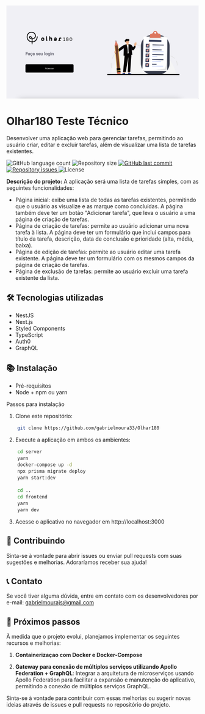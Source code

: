 <p align="center">
     <img src="./Design/preview.png" />
</p>

# Olhar180 Teste Técnico
Desenvolver uma aplicação web para gerenciar tarefas, permitindo ao usuário criar, editar e excluir tarefas, além de visualizar uma lista de tarefas existentes.
<p>
  <img alt="GitHub language count" src="https://img.shields.io/github/languages/count/gabrielmoura33/Olhar180">

  <img alt="Repository size" src="https://img.shields.io/github/repo-size/gabrielmoura33/Olhar180">
  
  <a href="https://github.com/WallysonGalvao/rocketseat-gobarber/commits/master">
    <img alt="GitHub last commit" src="https://img.shields.io/github/last-commit/gabrielmoura33/Olhar180">
  </a>

  <a href="https://github.com/WallysonGalvao/rocketseat-gobarber/issues">
    <img alt="Repository issues" src="https://img.shields.io/github/issues/gabrielmoura33/Olhar180">
  </a>

  <img alt="License" src="https://img.shields.io/badge/license-MIT-brightgreen">
</p>


**Descrição do projeto:**
A aplicação será uma lista de tarefas simples, com as seguintes funcionalidades:
- Página inicial: exibe uma lista de todas as tarefas existentes, permitindo que o usuário as visualize e as marque como concluídas. A página também deve ter um botão "Adicionar tarefa", que leva o usuário a uma página de criação de tarefas.
- Página de criação de tarefas: permite ao usuário adicionar uma nova tarefa à lista. A página deve ter um formulário que inclui campos para título da tarefa, descrição, data de conclusão e prioridade (alta, média, baixa).
- Página de edição de tarefas: permite ao usuário editar uma tarefa existente. A página deve ter um formulário com os mesmos campos da página de criação de tarefas.
- Página de exclusão de tarefas: permite ao usuário excluir uma tarefa existente da lista.

## 🛠️ Tecnologias utilizadas
- NestJS
- Next.js
- Styled Components
- TypeScript
- Auth0
- GraphQL

## 📚 Instalação
- Pré-requisitos
- Node + npm ou yarn

Passos para instalação
1. Clone este repositório:
```bash 
    git clone https://github.com/gabrielmoura33/Olhar180
```

2. Execute a aplicação em ambos os ambientes:
```bash 
    cd server
    yarn    
    docker-compose up -d
    npx prisma migrate deploy
    yarn start:dev

    cd ..
    cd frontend
    yarn
    yarn dev
```
   

3. Acesse o aplicativo no navegador em http://localhost:3000

## 🤝 Contribuindo
Sinta-se à vontade para abrir issues ou enviar pull requests com suas sugestões e melhorias. Adoraríamos receber sua ajuda!

## 📞 Contato
Se você tiver alguma dúvida, entre em contato com os desenvolvedores por e-mail: gabrielmourajs@gmail.com

## 🎯 Próximos passos
À medida que o projeto evolui, planejamos implementar os seguintes recursos e melhorias:

1. **Containerizaçao com Docker e Docker-Compose**

2. **Gateway para conexão de múltiplos serviços utilizando Apollo Federation + GraphQL**: Integrar a arquitetura de microserviços usando Apollo Federation para facilitar a expansão e manutenção do aplicativo, permitindo a conexão de múltiplos serviços GraphQL.

Sinta-se à vontade para contribuir com essas melhorias ou sugerir novas ideias através de issues e pull requests no repositório do projeto.